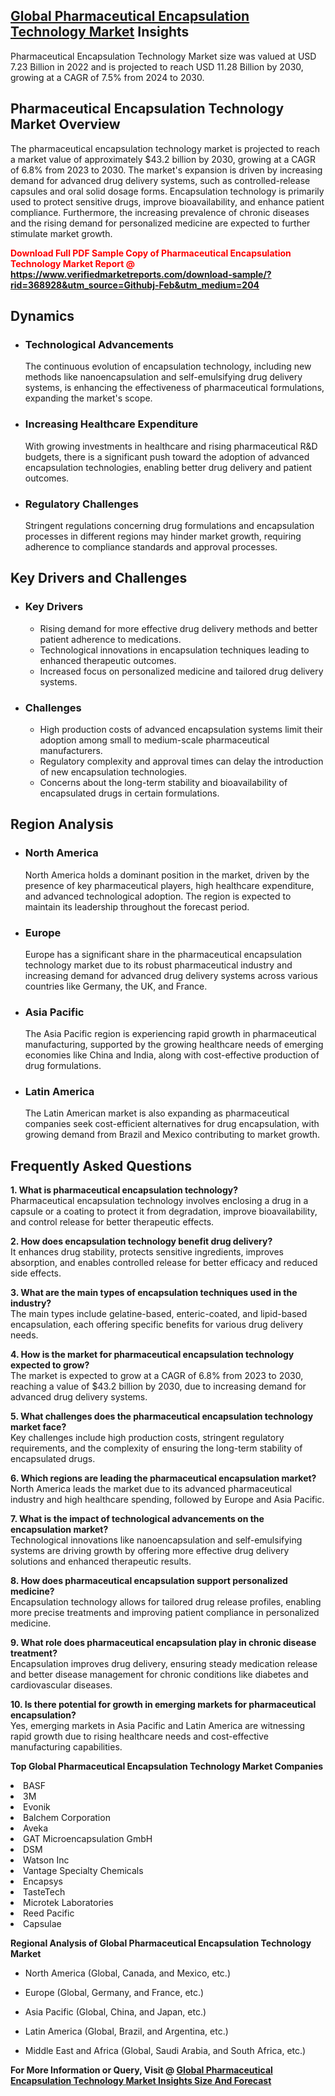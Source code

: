 <h2><a href="https://www.verifiedmarketreports.com/download-sample/?rid=368928&amp;utm_source=Githubj&amp;utm_medium=204" target="_blank">Global Pharmaceutical Encapsulation Technology Market</a> Insights</h2><p>Pharmaceutical Encapsulation Technology Market size was valued at USD 7.23 Billion in 2022 and is projected to reach USD 11.28 Billion by 2030, growing at a CAGR of 7.5% from 2024 to 2030.</p><p> <h2>Pharmaceutical Encapsulation Technology Market Overview</h2> <p>The pharmaceutical encapsulation technology market is projected to reach a market value of approximately $43.2 billion by 2030, growing at a CAGR of 6.8% from 2023 to 2030. The market's expansion is driven by increasing demand for advanced drug delivery systems, such as controlled-release capsules and oral solid dosage forms. Encapsulation technology is primarily used to protect sensitive drugs, improve bioavailability, and enhance patient compliance. Furthermore, the increasing prevalence of chronic diseases and the rising demand for personalized medicine are expected to further stimulate market growth.</p> <p><b><p><span class=""><span style="color: #ff0000;"><strong>Download Full PDF Sample Copy of Pharmaceutical Encapsulation Technology Market Report</strong> @ </span><a href="https://www.verifiedmarketreports.com/download-sample/?rid=368928&amp;utm_source=Githubj-Feb&amp;utm_medium=204" target="_blank">https://www.verifiedmarketreports.com/download-sample/?rid=368928&amp;utm_source=Githubj-Feb&amp;utm_medium=204</a></span></p></b></p> <h2>Dynamics</h2> <ul> <li><h3>Technological Advancements</h3> The continuous evolution of encapsulation technology, including new methods like nanoencapsulation and self-emulsifying drug delivery systems, is enhancing the effectiveness of pharmaceutical formulations, expanding the market's scope.</li> <li><h3>Increasing Healthcare Expenditure</h3> With growing investments in healthcare and rising pharmaceutical R&D budgets, there is a significant push toward the adoption of advanced encapsulation technologies, enabling better drug delivery and patient outcomes.</li> <li><h3>Regulatory Challenges</h3> Stringent regulations concerning drug formulations and encapsulation processes in different regions may hinder market growth, requiring adherence to compliance standards and approval processes.</li> </ul> <h2>Key Drivers and Challenges</h2> <ul> <li><h3>Key Drivers</h3> <ul> <li>Rising demand for more effective drug delivery methods and better patient adherence to medications.</li> <li>Technological innovations in encapsulation techniques leading to enhanced therapeutic outcomes.</li> <li>Increased focus on personalized medicine and tailored drug delivery systems.</li> </ul> </li> <li><h3>Challenges</h3> <ul> <li>High production costs of advanced encapsulation systems limit their adoption among small to medium-scale pharmaceutical manufacturers.</li> <li>Regulatory complexity and approval times can delay the introduction of new encapsulation technologies.</li> <li>Concerns about the long-term stability and bioavailability of encapsulated drugs in certain formulations.</li> </ul> </li> </ul> <h2>Region Analysis</h2> <ul> <li><h3>North America</h3> North America holds a dominant position in the market, driven by the presence of key pharmaceutical players, high healthcare expenditure, and advanced technological adoption. The region is expected to maintain its leadership throughout the forecast period.</li> <li><h3>Europe</h3> Europe has a significant share in the pharmaceutical encapsulation technology market due to its robust pharmaceutical industry and increasing demand for advanced drug delivery systems across various countries like Germany, the UK, and France.</li> <li><h3>Asia Pacific</h3> The Asia Pacific region is experiencing rapid growth in pharmaceutical manufacturing, supported by the growing healthcare needs of emerging economies like China and India, along with cost-effective production of drug formulations.</li> <li><h3>Latin America</h3> The Latin American market is also expanding as pharmaceutical companies seek cost-efficient alternatives for drug encapsulation, with growing demand from Brazil and Mexico contributing to market growth.</li> </ul> <h2>Frequently Asked Questions</h2> <p><b>1. What is pharmaceutical encapsulation technology?</b><br> Pharmaceutical encapsulation technology involves enclosing a drug in a capsule or a coating to protect it from degradation, improve bioavailability, and control release for better therapeutic effects.</p> <p><b>2. How does encapsulation technology benefit drug delivery?</b><br> It enhances drug stability, protects sensitive ingredients, improves absorption, and enables controlled release for better efficacy and reduced side effects.</p> <p><b>3. What are the main types of encapsulation techniques used in the industry?</b><br> The main types include gelatine-based, enteric-coated, and lipid-based encapsulation, each offering specific benefits for various drug delivery needs.</p> <p><b>4. How is the market for pharmaceutical encapsulation technology expected to grow?</b><br> The market is expected to grow at a CAGR of 6.8% from 2023 to 2030, reaching a value of $43.2 billion by 2030, due to increasing demand for advanced drug delivery systems.</p> <p><b>5. What challenges does the pharmaceutical encapsulation technology market face?</b><br> Key challenges include high production costs, stringent regulatory requirements, and the complexity of ensuring the long-term stability of encapsulated drugs.</p> <p><b>6. Which regions are leading the pharmaceutical encapsulation market?</b><br> North America leads the market due to its advanced pharmaceutical industry and high healthcare spending, followed by Europe and Asia Pacific.</p> <p><b>7. What is the impact of technological advancements on the encapsulation market?</b><br> Technological innovations like nanoencapsulation and self-emulsifying systems are driving growth by offering more effective drug delivery solutions and enhanced therapeutic results.</p> <p><b>8. How does pharmaceutical encapsulation support personalized medicine?</b><br> Encapsulation technology allows for tailored drug release profiles, enabling more precise treatments and improving patient compliance in personalized medicine.</p> <p><b>9. What role does pharmaceutical encapsulation play in chronic disease treatment?</b><br> Encapsulation improves drug delivery, ensuring steady medication release and better disease management for chronic conditions like diabetes and cardiovascular diseases.</p> <p><b>10. Is there potential for growth in emerging markets for pharmaceutical encapsulation?</b><br> Yes, emerging markets in Asia Pacific and Latin America are witnessing rapid growth due to rising healthcare needs and cost-effective manufacturing capabilities.</p> </p><p><strong>Top Global Pharmaceutical Encapsulation Technology Market Companies</strong></p><div data-test-id=""><p><li>BASF</li><li> 3M</li><li> Evonik</li><li> Balchem Corporation</li><li> Aveka</li><li> GAT Microencapsulation GmbH</li><li> DSM</li><li> Watson Inc</li><li> Vantage Specialty Chemicals</li><li> Encapsys</li><li> TasteTech</li><li> Microtek Laboratories</li><li> Reed Pacific</li><li> Capsulae</li></p><div><strong>Regional Analysis of&nbsp;Global Pharmaceutical Encapsulation Technology Market</strong></div><ul><li dir="ltr"><p dir="ltr">North America&nbsp;(Global, Canada, and Mexico, etc.)</p></li><li dir="ltr"><p dir="ltr">Europe (Global, Germany, and France, etc.)</p></li><li dir="ltr"><p dir="ltr">Asia Pacific&nbsp;(Global, China, and Japan, etc.)</p></li><li dir="ltr"><p dir="ltr">Latin America&nbsp;(Global, Brazil, and Argentina, etc.)</p></li><li dir="ltr">Middle East and Africa&nbsp;(Global, Saudi Arabia, and South Africa, etc.)</li></ul><p><strong>For More Information or Query, Visit @&nbsp;</strong><strong><a href="https://www.verifiedmarketreports.com/product/pharmaceutical-encapsulation-technology-market/?utm_source=Githubj&amp;utm_medium=204" target="_blank">Global Pharmaceutical Encapsulation Technology Market Insights Size And Forecast</a></strong></p></div>
